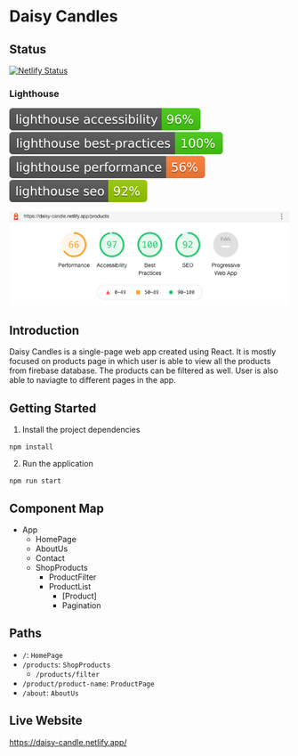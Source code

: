 # Daisy Candles 

## Status
[![Netlify Status](https://api.netlify.com/api/v1/badges/3496e57b-d045-4c2e-94d0-76557c496e99/deploy-status)](https://app.netlify.com/sites/daisy-candles/deploys)

### Lighthouse
![Lighthouse Accessibility](badges/lighthouse_accessibility.svg)
![Lighthouse Best Practices](badges/lighthouse_best-practices.svg)
![Lighthouse Performance](badges/lighthouse_performance.svg)
![Lighthouse SEO](badges/lighthouse_seo.svg)

![Lighthouse Scores](badges/lighthouse.png)

##  Introduction

Daisy Candles is a single-page web app created using React. It is mostly focused on products page in which user is able to view all the products from firebase database. The products can be filtered as well. User is also able to naviagte to different pages in the app.


## Getting Started

1. Install the project dependencies
```shell
npm install
```

2. Run the application
```shell
npm run start
```

## Component Map

- App
    - HomePage
    - AboutUs
    - Contact
    - ShopProducts
        - ProductFilter
        - ProductList
            - [Product]
            - Pagination

## Paths

- `/`: `HomePage`
- `/products`: `ShopProducts`
    - `/products/filter`
- `/product/product-name`: `ProductPage`
- `/about`: `AboutUs`

## Live Website

https://daisy-candle.netlify.app/